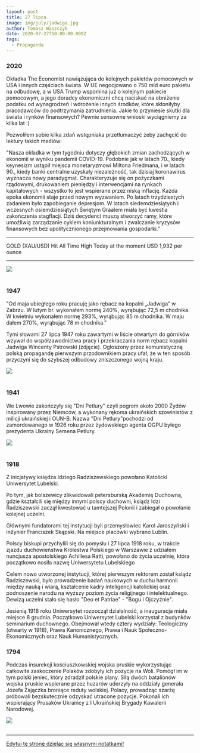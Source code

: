 ```yaml
---
layout: post
title: 27 lipca
image: img/july/jadwiga.jpg
author: Tomasz Waszczyk
date: 2020-07-27T10:00:00.000Z
tags:
  - Propaganda
---
```


### 2020

Okładka The Economist nawiązująca do kolejnych pakietów pomocowych w USA i innych częściach świata. W UE negocjowano o 750 mld euro pakietu na odbudowę, a w USA Trump wspomina już o kolejnym pakiecie pomocowym, a jego doradcy ekonomiczni chcą naciskać na obniżenie podatku od wynagrodzeń i wdrożenie innych środków, które skłoniłyby pracodawców do podtrzymania zatrudnienia. Jakie to przyniesie skutki dla świata i rynków finansowych? Pewnie sensowne wnioski wyciągniemy za kilka lat :)

Pozwoliłem sobie kilka zdań wstępniaka przetłumaczyć żeby zachęcić do lektury takich mediów:

"Nasza okładka w tym tygodniu dotyczy głębokich zmian zachodzących w ekonomii w wyniku pandemii COVID-19. Podobnie jak w latach 70., kiedy keynesizm ustąpił miejsca monetaryzmowi Miltona Friedmana, i w latach 90., kiedy banki centralne uzyskały niezależność, tak dzisiaj koronawirus wyznacza nowy paradygmat. Charakteryzuje się on pożyczkami rządowymi, drukowaniem pieniędzy i interwencjami na rynkach kapitałowych - wszystko to jest wspierane przez niską inflację. Każda epoka ekonomii staje przed nowym wyzwaniem. Po latach trzydziestych zadaniem było zapobieganie depresjom. W latach siedemdziesiątych i wczesnych osiemdziesiątych Świętym Graalem miała być kwestia zakończenia stagflacji. Dziś decydenci muszą stworzyć ramy, które umożliwią zarządzanie cyklem koniunkturalnym i zwalczanie kryzysów finansowych bez upolitycznionego przejmowania gospodarki."

---

GOLD (XAU/USD) Hit All Time High Today at the moment USD 1,932 per ounce

---

<img src="./img/july/freemoney.jpg"><br><br>

### 1947

"Od maja ubiegłego roku pracuję jako rębacz na kopalni „Jadwiga” w Zabrzu. W lutym br. wykonałem normę 240%, wyrąbując 72,5 m chodnika. W kwietniu wykonałem normę 293%, wyrąbując 85 m chodnika. W maju dałem 270%, wyrąbując 78 m chodnika."

Tymi słowami 27 lipca 1947 roku zawartymi w liście otwartym do górników wzywał do współzawodnictwa pracy i przekraczania norm rębacz kopalni Jadwiga Wincenty Pstrowski (zdjęcie).
Ogłoszony przez komunistyczną polską propagandę pierwszym przodownikiem pracy ufał, że w ten sposób przyczyni się do szybszej odbudowy zniszczonego wojną kraju.

<img src="./img/july/jadwiga.jpg"><br><br>

### 1941

We Lwowie zakończyły się "Dni Petlury" czyli pogrom około 2000 Żydów inspirowany przez Niemców, a wykonany rękoma ukraińskich szowinistów z milicji ukraińskiej i OUN-B.
Nazwa "Dni Petlury"pochodzi od zamordowanego w 1926 roku przez żydowskiego agenta  OGPU byłego prezydenta Ukrainy Semena Petlury.

<img src="./img/july/petlura.jpg"><br><br>

### 1918

Z inicjatywy księdza Idziego Radziszewskiego powołano Katolicki Uniwersytet Lubelski.

Po tym, jak bolszewicy zlikwidowali petersburską Akademię Duchowną, gdzie kształcili się między innymi polscy duchowni, ksiądz Idzi Radziszewski zaczął kwestować u tamtejszej Polonii i zabiegał o powołanie kolejnej uczelni.

Głównymi fundatorami tej instytucji byli przemysłowiec Karol Jaroszyński i inżynier Franciszek Skąpski. Na miejsce placówki wybrano Lublin.

Polscy biskupi przychylili się do pomysłu i 27 lipca 1918 roku, w trakcie zjazdu duchowieństwa Królestwa Polskiego w Warszawie z udziałem nuncjusza apostolskiego Achillesa Ratti, powołano do życia uczelnię, która początkowo nosiła nazwę Uniwersytetu Lubelskiego

Celem nowo utworzonej instytucji, której pierwszym rektorem został ksiądz Radziszewski, było prowadzenie badań naukowych w duchu harmonii między nauką i wiarą, kształcenie kadry inteligencji katolickiej oraz podnoszenie narodu na wyższy poziom życia religijnego i intelektualnego. Dewizą uczelni stało się hasło "Deo et Patriae" - "Bogu i Ojczyźnie".

Jesienią 1918 roku Uniwersytet rozpoczął działalność, a inauguracja miała miejsce 8 grudnia. Początkowo Uniwersytet Lubelski korzystał z budynków seminarium duchownego. Obejmował wtedy cztery wydziały: Teologiczny (otwarty w 1918), Prawa Kanonicznego, Prawa i Nauk Społeczno-Ekonomicznych oraz Nauk Humanistycznych.

### 1794

Podczas insurekcji kościuszkowskiej wojska pruskie wykorzystując całkowite zaskoczenie Polaków zdobyły ich pozycje na Woli. Pomógł im w tym polski jeniec, który zdradził polskie plany. Siłą dwóch batalionów wojska pruskie wspierane przez huzarów uderzyły na oddziały generała Józefa Zajączka broniące reduty wolskiej. Polacy, prowadząc szarżę próbowali bezskutecznie odzyskać utracone pozycje. Pokonali ich wspierający Prusaków Ukraińcy z I Ukraińskiej Brygady Kawalerii Narodowej.

<img src="./img/july/insurekcja2.jpg"><br><br>

---

<a href="https://github.com/TomaszWaszczyk/historia.waszczyk.com/edit/master/src/content/july-27.md" target="_blank">Edytuj tę stronę dzieląc się własnymi notatkami!</a>
